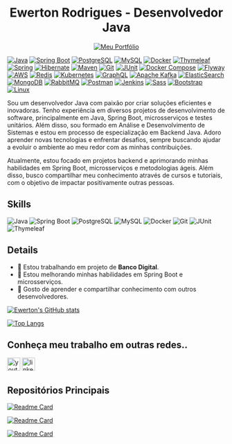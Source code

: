<h1 align="center">Ewerton Rodrigues - Desenvolvedor Java</h1>

<p align="center">
  <a href="https://ewertondrigues02.github.io/meu-portifolio/">
    <img src="https://img.shields.io/badge/Portf%C3%B3lio-Ewerton%20Rodrigues-blue?style=flat&logo=github&logoColor=white" alt="Meu Portfólio"/>
  </a>
</p>


[![Java](https://img.shields.io/badge/Java-007396?style=flat&logo=java&logoColor=white)](https://docs.oracle.com/en/java/)
[![Spring Boot](https://img.shields.io/badge/Spring%20Boot-6DB33F?style=flat&logo=springboot&logoColor=white)](https://spring.io/projects/spring-boot)
[![PostgreSQL](https://img.shields.io/badge/PostgreSQL-336791?style=flat&logo=postgresql&logoColor=white)](https://www.postgresql.org/docs/)
[![MySQL](https://img.shields.io/badge/MySQL-4479A1?style=flat&logo=mysql&logoColor=white)](https://dev.mysql.com/doc/)
[![Docker](https://img.shields.io/badge/Docker-2496ED?style=flat&logo=docker&logoColor=white)](https://docs.docker.com/)
[![Thymeleaf](https://img.shields.io/badge/Thymeleaf-005F0F?style=flat&logo=thymeleaf&logoColor=white)](https://www.thymeleaf.org/documentation.html)
[![Spring](https://img.shields.io/badge/Spring-6DB33F?style=flat&logo=spring&logoColor=white)](https://spring.io/projects/spring-framework)
[![Hibernate](https://img.shields.io/badge/Hibernate-8B2A2B?style=flat&logo=hibernate&logoColor=white)](https://hibernate.org/orm/documentation/)
[![Maven](https://img.shields.io/badge/Maven-C71A36?style=flat&logo=apachemaven&logoColor=white)](https://maven.apache.org/)
[![Git](https://img.shields.io/badge/Git-F05032?style=flat&logo=git&logoColor=white)](https://git-scm.com/doc)
[![JUnit](https://img.shields.io/badge/JUnit-25A162?style=flat&logo=junit5&logoColor=white)](https://junit.org/junit5/docs/current/user-guide/)
[![Docker Compose](https://img.shields.io/badge/Docker%20Compose-24A1AE?style=flat&logo=docker&logoColor=white)](https://docs.docker.com/compose/)
[![Flyway](https://img.shields.io/badge/Flyway-0095B6?style=flat&logo=flyway&logoColor=white)](https://flywaydb.org/documentation/)
[![AWS](https://img.shields.io/badge/AWS-232F3E?style=flat&logo=amazonaws&logoColor=white)](https://aws.amazon.com/documentation/)
[![Redis](https://img.shields.io/badge/Redis-DC382D?style=flat&logo=redis&logoColor=white)](https://redis.io/documentation)
[![Kubernetes](https://img.shields.io/badge/Kubernetes-326CE5?style=flat&logo=kubernetes&logoColor=white)](https://kubernetes.io/docs/)
[![GraphQL](https://img.shields.io/badge/GraphQL-E10098?style=flat&logo=graphql&logoColor=white)](https://graphql.org/learn/)
[![Apache Kafka](https://img.shields.io/badge/Apache%20Kafka-231F20?style=flat&logo=apachekafka&logoColor=white)](https://kafka.apache.org/documentation/)
[![ElasticSearch](https://img.shields.io/badge/ElasticSearch-005571?style=flat&logo=elasticsearch&logoColor=white)](https://www.elastic.co/guide/en/elasticsearch/reference/index.html)
[![MongoDB](https://img.shields.io/badge/MongoDB-47A248?style=flat&logo=mongodb&logoColor=white)](https://www.mongodb.com/docs/)
[![RabbitMQ](https://img.shields.io/badge/RabbitMQ-FF6600?style=flat&logo=rabbitmq&logoColor=white)](https://www.rabbitmq.com/documentation.html)
[![Postman](https://img.shields.io/badge/Postman-FF6C37?style=flat&logo=postman&logoColor=white)](https://www.postman.com/docs/)
[![Jenkins](https://img.shields.io/badge/Jenkins-D24939?style=flat&logo=jenkins&logoColor=white)](https://www.jenkins.io/doc/)
[![Sass](https://img.shields.io/badge/Sass-CC6699?style=flat&logo=sass&logoColor=white)](https://sass-lang.com/documentation)
[![Bootstrap](https://img.shields.io/badge/Bootstrap-7952B3?style=flat&logo=bootstrap&logoColor=white)](https://getbootstrap.com/docs/)
[![Linux](https://img.shields.io/badge/Linux-FFFFFF?style=flat&logo=linux&logoColor=black)](https://www.kernel.org/doc/)



Sou um desenvolvedor Java com paixão por criar soluções eficientes e inovadoras. Tenho experiência em diversos projetos de desenvolvimento de software, principalmente em Java, Spring Boot, microsserviços e testes unitários. Além disso, sou formado em Análise e Desenvolvimento de Sistemas e estou em processo de especialização em Backend Java. Adoro aprender novas tecnologias e enfrentar desafios, sempre buscando ajudar a evoluir o ambiente ao meu redor com as minhas contribuições.

Atualmente, estou focado em projetos backend e aprimorando minhas habilidades em Spring Boot, microsserviços e metodologias ágeis. Além disso, busco compartilhar meu conhecimento através de cursos e tutoriais, com o objetivo de impactar positivamente outras pessoas.

## Skills
![Java](https://img.shields.io/badge/Java-007396?style=for-the-badge&logo=java&logoColor=white)
![Spring Boot](https://img.shields.io/badge/Spring_Boot-6DB33F?style=for-the-badge&logo=springboot&logoColor=white)
![PostgreSQL](https://img.shields.io/badge/PostgreSQL-316192?style=for-the-badge&logo=postgresql&logoColor=white)
![MySQL](https://img.shields.io/badge/MySQL-4479A1?style=for-the-badge&logo=mysql&logoColor=white)
![Docker](https://img.shields.io/badge/Docker-2496ED?style=for-the-badge&logo=docker&logoColor=white)
![Git](https://img.shields.io/badge/Git-F05032?style=for-the-badge&logo=git&logoColor=white)
![JUnit](https://img.shields.io/badge/JUnit-25A162?style=for-the-badge&logo=junit&logoColor=white)
![Thymeleaf](https://img.shields.io/badge/Thymeleaf-005F0F?style=for-the-badge&logo=thymeleaf&logoColor=white)

## Details
- 🔭 Estou trabalhando em projeto de **Banco Digital**.
- 🌱 Estou melhorando minhas habilidades em Spring Boot e microsserviços.
- 🤗 Gosto de aprender e compartilhar conhecimento com outros desenvolvedores.

[![Ewerton's GitHub stats](https://github-readme-stats.vercel.app/api?username=ewertondrigues02&show_icons=true&theme=radical)](https://github.com/ewertondrigues02)

[![Top Langs](https://github-readme-stats.vercel.app/api/top-langs/?username=ewertondrigues02&layout=compact&theme=radical)](https://github.com/ewertondrigues02)

## Conheça meu trabalho em outras redes..
[<img src='https://img.shields.io/badge/YouTube-FF0000?style=for-the-badge&logo=youtube&logoColor=white' alt='youtube' height='30'>](https://www.youtube.com/@iclasscode6274)
[<img src='https://img.shields.io/badge/LinkedIn-0077B5?style=for-the-badge&logo=linkedin&logoColor=white' alt='linkedin' height='30'>](https://www.linkedin.com/in/ewerton-rodrigues)

## Repositórios Principais

[![Readme Card](https://github-readme-stats.vercel.app/api/pin/?username=ewertondrigues02&repo=banco-digital&theme=radical)](https://github.com/ewertondrigues02/banco-digital)

[![Readme Card](https://github-readme-stats.vercel.app/api/pin/?username=ewertondrigues02&repo=sistema-de-gestao-de-vendas&theme=radical)](https://github.com/ewertondrigues02/sistema-de-gestao-de-vendas)

[![Readme Card](https://github-readme-stats.vercel.app/api/pin/?username=ewertondrigues02&repo=micro-service-criacao-de-pedido&theme=radical)](https://github.com/ewertondrigues02/micro-service-criacao-de-pedido)
